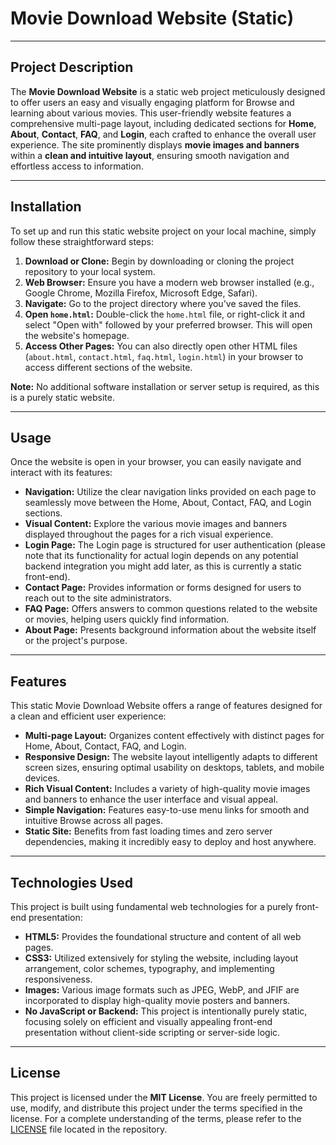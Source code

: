 # Movie Download Website (Static)

-----

## Project Description

The **Movie Download Website** is a static web project meticulously designed to offer users an easy and visually engaging platform for Browse and learning about various movies. This user-friendly website features a comprehensive multi-page layout, including dedicated sections for **Home**, **About**, **Contact**, **FAQ**, and **Login**, each crafted to enhance the overall user experience. The site prominently displays **movie images and banners** within a **clean and intuitive layout**, ensuring smooth navigation and effortless access to information.

-----

## Installation

To set up and run this static website project on your local machine, simply follow these straightforward steps:

1.  **Download or Clone:** Begin by downloading or cloning the project repository to your local system.
2.  **Web Browser:** Ensure you have a modern web browser installed (e.g., Google Chrome, Mozilla Firefox, Microsoft Edge, Safari).
3.  **Navigate:** Go to the project directory where you've saved the files.
4.  **Open `home.html`:** Double-click the `home.html` file, or right-click it and select "Open with" followed by your preferred browser. This will open the website's homepage.
5.  **Access Other Pages:** You can also directly open other HTML files (`about.html`, `contact.html`, `faq.html`, `login.html`) in your browser to access different sections of the website.

**Note:** No additional software installation or server setup is required, as this is a purely static website.

-----

## Usage

Once the website is open in your browser, you can easily navigate and interact with its features:

  * **Navigation:** Utilize the clear navigation links provided on each page to seamlessly move between the Home, About, Contact, FAQ, and Login sections.
  * **Visual Content:** Explore the various movie images and banners displayed throughout the pages for a rich visual experience.
  * **Login Page:** The Login page is structured for user authentication (please note that its functionality for actual login depends on any potential backend integration you might add later, as this is currently a static front-end).
  * **Contact Page:** Provides information or forms designed for users to reach out to the site administrators.
  * **FAQ Page:** Offers answers to common questions related to the website or movies, helping users quickly find information.
  * **About Page:** Presents background information about the website itself or the project's purpose.

-----

## Features

This static Movie Download Website offers a range of features designed for a clean and efficient user experience:

  * **Multi-page Layout:** Organizes content effectively with distinct pages for Home, About, Contact, FAQ, and Login.
  * **Responsive Design:** The website layout intelligently adapts to different screen sizes, ensuring optimal usability on desktops, tablets, and mobile devices.
  * **Rich Visual Content:** Includes a variety of high-quality movie images and banners to enhance the user interface and visual appeal.
  * **Simple Navigation:** Features easy-to-use menu links for smooth and intuitive Browse across all pages.
  * **Static Site:** Benefits from fast loading times and zero server dependencies, making it incredibly easy to deploy and host anywhere.

-----

## Technologies Used

This project is built using fundamental web technologies for a purely front-end presentation:

  * **HTML5:** Provides the foundational structure and content of all web pages.
  * **CSS3:** Utilized extensively for styling the website, including layout arrangement, color schemes, typography, and implementing responsiveness.
  * **Images:** Various image formats such as JPEG, WebP, and JFIF are incorporated to display high-quality movie posters and banners.
  * **No JavaScript or Backend:** This project is intentionally purely static, focusing solely on efficient and visually appealing front-end presentation without client-side scripting or server-side logic.

-----

## License

This project is licensed under the **MIT License**. You are freely permitted to use, modify, and distribute this project under the terms specified in the license. For a complete understanding of the terms, please refer to the [LICENSE](https://www.google.com/search?q=LICENSE) file located in the repository.

